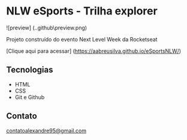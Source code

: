 # NLW eSports - Trilha explorer

![preview] (.\.github\preview.png)

Projeto construído do evento Next Level Week da Rocketseat

[Clique aqui para acessar] (https://aabreusilva.github.io/eSportsNLW/)

## Tecnologias

- HTML
- CSS
- Git e Github

## Contato

contatoalexandre95@gmail.com